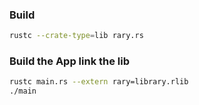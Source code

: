 ### Build
```bash
rustc --crate-type=lib rary.rs
```
### Build the App link the lib
```bash
rustc main.rs --extern rary=library.rlib
./main
```